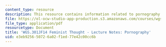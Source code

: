 ```yaml
---
content_type: resource
description: This resource contains information related to pornography.
file: https://ol-ocw-studio-app-production.s3.amazonaws.com/courses/wgs-301j-feminist-thought-fall-2014/e3eb925650726a02f1ed77e42c00cc6b_MITWGS_301JF14_Sess17.pdf
file_type: application/pdf
resourcetype: Document
title: 'WGS.301JF14 Feminist Thought - Lecture Notes: Pornography'
uid: e3eb9256-5072-6a02-f1ed-77e42c00cc6b
---
```

